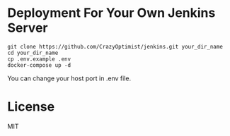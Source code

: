 # Deployment For Your Own Jenkins Server

```shell
git clone https://github.com/CrazyOptimist/jenkins.git your_dir_name
cd your_dir_name
cp .env.example .env
docker-compose up -d
```

You can change your host port in .env file.

# License

MIT
